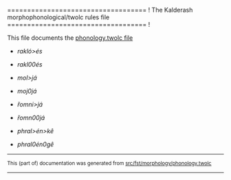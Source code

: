=================================== !
The Kalderash morphophonological/twolc rules file 
=================================== !

This file documents the [phonology.twolc file](http://github.com/giellalt/lang-rmy/blob/main/src/fst/phonology.twolc) 

* *rakló>és*
* *rakl00és*

* *mol>já*
* *moj0já*

* *řomni>já*
* *řomn00já*

* *phral>én>kê*
* *phral0én0gê*

* * *

<small>This (part of) documentation was generated from [src/fst/morphology/phonology.twolc](https://github.com/giellalt/lang-rmy/blob/main/src/fst/morphology/phonology.twolc)</small>

---

